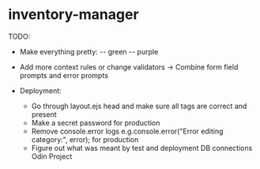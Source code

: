 # inventory-manager

TODO:

- Make everything pretty:
  -- green
  -- purple

- Add more context rules or change validators -> Combine form field prompts and error prompts

- Deployment:

  - Go through layout.ejs head and make sure all tags are correct and present
  - Make a secret password for production
  - Remove console.error logs e.g.console.error("Error editing category:", error); for production
  - Figure out what was meant by test and deployment DB connections Odin Project
